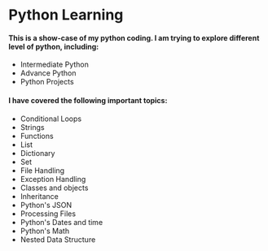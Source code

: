 # Python Learning

<h4>This is a show-case of my python coding. I am trying to explore different level of python, including: </h4>

<ul>
<li>Intermediate Python</li>
<li>Advance Python</li>
<li>Python Projects</li> 

</ul>


<h4> I have covered the following important topics: </h4>

<ul>
<li>Conditional Loops</li>
<li>Strings</li>
<li>Functions</li>
<li>List</li>  
<li>Dictionary</li>  
<li>Set</li>  
<li>File Handling</li>
<li>Exception Handling</li>
<li>Classes and objects</li>
<li>Inheritance</li>   
<li>Python's JSON</li> 
<li>Processing Files</li> 
<li>Python's Dates and time</li> 
<li>Python's Math</li> 
<li>Nested Data Structure</li>  
</ul>

